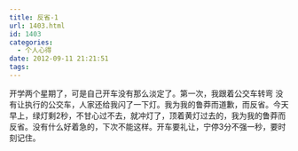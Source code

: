 ```yaml
---
title: 反省-1
url: 1403.html
id: 1403
categories:
  - 个人心得
date: 2012-09-11 21:21:51
tags:
---
```


开学两个星期了，可是自己开车没有那么淡定了。第一次，我跟着公交车转弯 没有让执行的公交车，人家还给我闪了一下灯。我为我的鲁莽而道歉，而反省。今天早上，绿灯剩2秒，不甘心过不去，就冲灯了，顶着黄灯过去的，我为我的鲁莽而反省。没有什么好着急的，下次不能这样。开车要礼让，宁停3分不强一秒，要时刻记住。